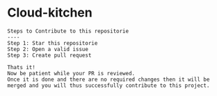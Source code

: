 # Cloud-kitchen

<!-- ### [Live preview](https://andricksilva.github.io/Cloud-kitchen/) -->
```
Steps to Contribute to this repositorie
----
Step 1: Star this repositorie
Step 2: Open a valid issue
Step 3: Create pull request

Thats it!
Now be patient while your PR is reviewed.
Once it is done and there are no required changes then it will be merged and you will thus successfully contribute to this project.
```
<br>


